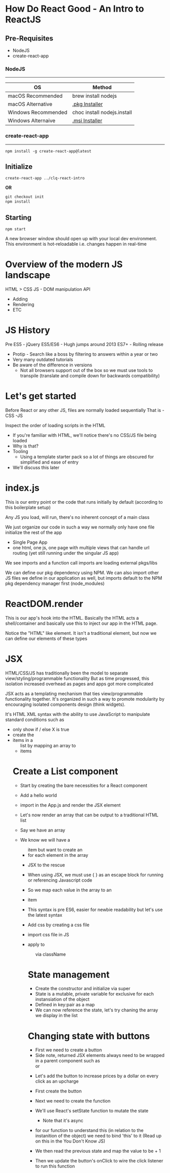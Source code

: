 # How Do React Good - An Intro to ReactJS

## Pre-Requisites

* NodeJS
* create-react-app 

### NodeJS
---

OS | Method |
--- | --- | 
macOS Recommended | brew install nodejs
macOS Alternative | [.pkg Installer](https://nodejs.org/dist/v8.9.4/node-v8.9.4.pkg)
Windows Recommended | choc install nodejs.install
Windows Alternaive | [.msi Installer](https://nodejs.org/dist/v8.9.4/node-v8.9.4-x64.msi)

### create-react-app
---
`npm install -g create-react-app@latest`

## Initialize

`create-react-app ../clq-react-intro`

__OR__

```javascript
git checkout init
npm install
```

## Starting

`npm start`

A new browser window should open up with your local dev environment. This environment is hot-reloadable
i.e. changes happen in real-time

# Overview of the modern JS landscape
HTML > CSS
JS - DOM manipulation API
  - Adding
  - Rendering
  - ETC

# JS History
Pre ES5 - jQuery
ES5/ES6 - Hugh jumps around 2013
ES7+ - Rolling release

* Protip - Search like a boss by filtering to answers within a year or two
* Very many outdated tutorials
* Be aware of the difference in versions
  * Not all browsers support out of the box so we must use tools to transpile (translate and compile down for backwards compatibility)

# Let's get started
Before React or any other JS, files are normally loaded sequentially
That is
-CSS
-JS

Inspect the order of loading scripts in the HTML

- If you're familiar with HTML, we'll notice there's no CSS/JS file being loaded
- Why is that?
- Tooling
  - Using a template starter pack so a lot of things are obscured for simplified and ease of entry
- We'll discuss this later

# index.js
This is our entry point or the code that runs initially by default (according to this boilerplate setup)

Any JS you load, will run, there's no inherent concept of a main class

We just organize our code in such a way we normally only have one file initialize the rest of the app

- Single Page App
- one html, one js, one page with multiple views that can handle url routing (yet still running under the singular JS app)

We see imports and a function call
imports are loading external pkgs/libs

We can define our pkg dependency using NPM.
We can also import other JS files we define in our application as well, but imports default to the NPM pkg dependency manager first (node_modules)

# ReactDOM.render
This is our app's hook into the HTML.
Basically the HTML acts a shell/container and basically use this to inject our app in the HTML page.

Notice the <App /> "HTML" like element. It isn't a traditional element, but now we can define our elements of these types

# JSX
HTML/CSS/JS has traditionally been the model to separate view/styling/programmable functionality
But as time progressed, this isolation increased overhead as pages and apps got more complicated

JSX acts as a templating mechanism that ties view/programmable functionality together. It's organized in such a way to promote modularity by encouraging isolated components design (think widgets).

It's HTML XML syntax with the ability to use JavaScript to manipulate standard conditions such as

- only show <element> if / else X is true
- create the <li> items in a <ul> list by mapping an array to <li> items

# Create a List component
- Start by creating the bare necessities for a React component
- Add a hello world
- import in the App.js and render the JSX element

- Let's now render an array that can be output to a traditional HTML list
- Say we have an array
- We know we will have a <ul> item but want to create an <li> for each element in the array

- JSX to the rescue
- When using JSX, we must use { } as an escape block for running or referencing Javascript code
- So we map each value in the array to an <li> item 
- This syntax is pre ES6, easier for newbie readability but let's use the latest syntax

- Add css by creating a css file
- import css file in JS
- apply to <ul> via className

# State management
- Create the constructor and initialize via super
- State is a mutable, private variable for exclusive for each instansiation of the <List /> object
- Defined in key:pair as a map
- We can now reference the state, let's try chaning the array we display in the list

# Changing state with buttons
- First we need to create a button
* Side note, returned JSX elements always need to be wrapped in a parent component such as <div> or <span>
- Let's add the button to increase prices by a dollar on every click as an upcharge
- First create the button

- Next we need to create the function
- We'll use React's setState function to mutate the state
  - Note that it's async
- for our function to understand this (in relation to the instanition of the object) we need to bind 'this' to it
(Read up on this in the You Don't Know JS)
- We then read the previous state and map the value to be + 1
- Then we update the button's onClick to wire the click listener to run this function




